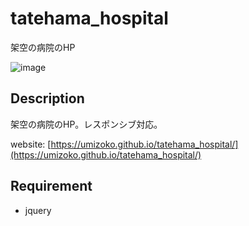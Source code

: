 # tatehama_hospital

架空の病院のHP

![image](screenshot/screenshot.png)

## Description

架空の病院のHP。レスポンシブ対応。

website: [https://umizoko.github.io/tatehama_hospital/](https://umizoko.github.io/tatehama_hospital/)

## Requirement
- jquery